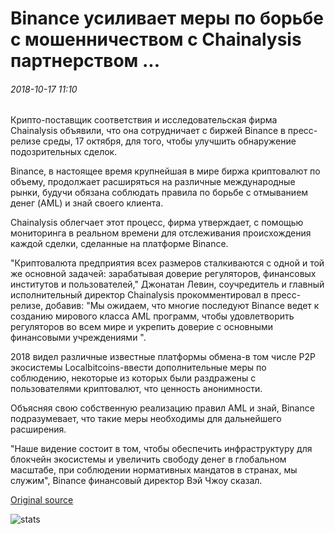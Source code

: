 # Binance усиливает меры по борьбе с мошенничеством с Chainalysis партнерством ...

###### 2018-10-17 11:10

Крипто-поставщик соответствия и исследовательская фирма Chainalysis объявили, что она сотрудничает с биржей Binance в пресс-релизе среды, 17 октября, для того, чтобы улучшить обнаружение подозрительных сделок.

Binance, в настоящее время крупнейшая в мире биржа криптовалют по объему, продолжает расширяться на различные международные рынки, будучи обязана соблюдать правила по борьбе с отмыванием денег (AML) и знай своего клиента.

Chainalysis облегчает этот процесс, фирма утверждает, с помощью мониторинга в реальном времени для отслеживания происхождения каждой сделки, сделанные на платформе Binance.

"Криптовалюта предприятия всех размеров сталкиваются с одной и той же основной задачей: зарабатывая доверие регуляторов, финансовых институтов и пользователей," Джонатан Левин, соучредитель и главный исполнительный директор Chainalysis прокомментировал в пресс-релизе, добавив: "Мы ожидаем, что многие последуют Binance ведет к созданию мирового класса AML программ, чтобы удовлетворить регуляторов во всем мире и укрепить доверие с основными финансовыми учреждениями ".

2018 видел различные известные платформы обмена-в том числе P2P экосистемы Localbitcoins-ввести дополнительные меры по соблюдению, некоторые из которых были раздражены с пользователями криптовалют, что ценность анонимности.

Объясняя свою собственную реализацию правил AML и знай, Binance подразумевает, что такие меры необходимы для дальнейшего расширения.

"Наше видение состоит в том, чтобы обеспечить инфраструктуру для блокчейн экосистемы и увеличить свободу денег в глобальном масштабе, при соблюдении нормативных мандатов в странах, мы служим", Binance финансовый директор Вэй Чжоу сказал.

[Original source](https://cointelegraph.com/news/binance-increases-anti-fraud-measures-with-chainalysis-partnership)

![stats](https://c.statcounter.com/11760860/0/a89fa40b/1/ "stats")